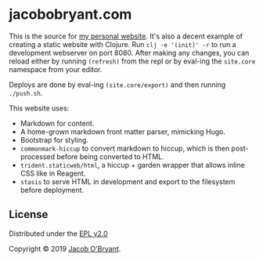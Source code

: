 # jacobobryant.com

This is the source for [my personal website](https://jacobobryant.com). It's
also a decent example of creating a static website with Clojure. Run `clj -e
'(init)' -r` to run a development webserver on port 8080. After making any
changes, you can reload either by running `(refresh)` from the repl or by
eval-ing the `site.core` namespace from your editor.

Deploys are done by eval-ing `(site.core/export)` and then running `./push.sh`.

This website uses:
 - Markdown for content.
 - A home-grown markdown front matter parser, mimicking Hugo.
 - Bootstrap for styling.
 - `commonmark-hiccup` to convert markdown to hiccup, which is then
   post-processed before being converted to HTML.
 - `trident.staticweb/html`, a hiccup + garden wrapper that allows inline CSS
   like in Reagent.
 - `stasis` to serve HTML in development and export to the filesystem before
   deployment.

## License

Distributed under the [EPL v2.0](LICENSE)

Copyright &copy; 2019 [Jacob O'Bryant](https://jacobobryant.com).
